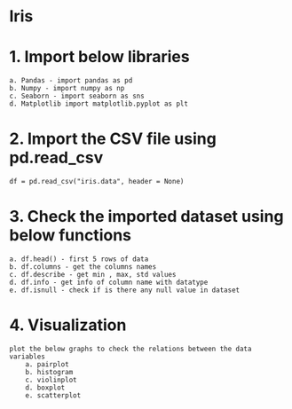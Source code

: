# Iris

# 1. Import below libraries

	a. Pandas - import pandas as pd
	b. Numpy - import numpy as np
	c. Seaborn - import seaborn as sns
	d. Matplotlib import matplotlib.pyplot as plt

# 2. Import the CSV file using pd.read_csv

	df = pd.read_csv("iris.data", header = None)

# 3. Check the imported dataset using below functions

	a. df.head() - first 5 rows of data
	b. df.columns - get the columns names
	c. df.describe - get min , max, std values 
	d. df.info - get info of column name with datatype
	e. df.isnull - check if is there any null value in dataset

# 4. Visualization

	plot the below graphs to check the relations between the data variables
		a. pairplot
		b. histogram 
		c. violinplot
		d. boxplot
		e. scatterplot 













